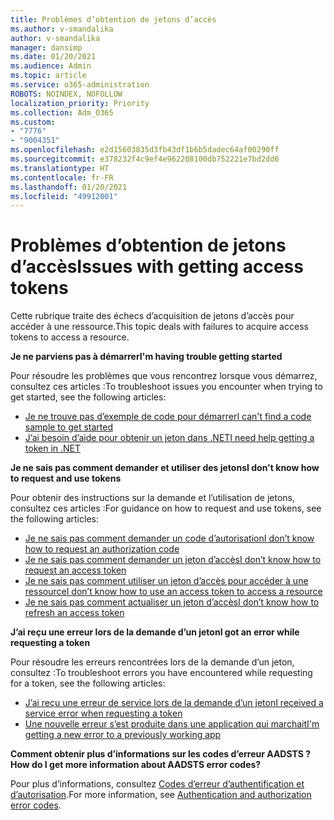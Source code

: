 ```yaml
---
title: Problèmes d’obtention de jetons d’accès
ms.author: v-smandalika
author: v-smandalika
manager: dansimp
ms.date: 01/20/2021
ms.audience: Admin
ms.topic: article
ms.service: o365-administration
ROBOTS: NOINDEX, NOFOLLOW
localization_priority: Priority
ms.collection: Adm_O365
ms.custom:
- "7776"
- "9004351"
ms.openlocfilehash: e2d15603835d3fb43df1b6b5dadec64af00290ff
ms.sourcegitcommit: e378232f4c9ef4e962208100db752221e7bd2dd6
ms.translationtype: HT
ms.contentlocale: fr-FR
ms.lasthandoff: 01/20/2021
ms.locfileid: "49912001"
---
```

# <a name="issues-with-getting-access-tokens"></a><span data-ttu-id="81a5e-102">Problèmes d’obtention de jetons d’accès</span><span class="sxs-lookup"><span data-stu-id="81a5e-102">Issues with getting access tokens</span></span>

<span data-ttu-id="81a5e-103">Cette rubrique traite des échecs d’acquisition de jetons d’accès pour accéder à une ressource.</span><span class="sxs-lookup"><span data-stu-id="81a5e-103">This topic deals with failures to acquire access tokens to access a resource.</span></span>

<span data-ttu-id="81a5e-104">**Je ne parviens pas à démarrer**</span><span class="sxs-lookup"><span data-stu-id="81a5e-104">**I'm having trouble getting started**</span></span>

<span data-ttu-id="81a5e-105">Pour résoudre les problèmes que vous rencontrez lorsque vous démarrez, consultez ces articles :</span><span class="sxs-lookup"><span data-stu-id="81a5e-105">To troubleshoot issues you encounter when trying to get started, see the following articles:</span></span>

- [<span data-ttu-id="81a5e-106">Je ne trouve pas d’exemple de code pour démarrer</span><span class="sxs-lookup"><span data-stu-id="81a5e-106">I can't find a code sample to get started</span></span>](https://docs.microsoft.com/azure/active-directory/develop/sample-v2-code) 
- [<span data-ttu-id="81a5e-107">J’ai besoin d’aide pour obtenir un jeton dans .NET</span><span class="sxs-lookup"><span data-stu-id="81a5e-107">I need help getting a token in .NET</span></span>](https://docs.microsoft.com/azure/active-directory/develop/authentication-flows-app-scenarios)

<span data-ttu-id="81a5e-108">**Je ne sais pas comment demander et utiliser des jetons**</span><span class="sxs-lookup"><span data-stu-id="81a5e-108">**I don't know how to request and use tokens**</span></span>

<span data-ttu-id="81a5e-109">Pour obtenir des instructions sur la demande et l’utilisation de jetons, consultez ces articles :</span><span class="sxs-lookup"><span data-stu-id="81a5e-109">For guidance on how to request and use tokens, see the following articles:</span></span>

- [<span data-ttu-id="81a5e-110">Je ne sais pas comment demander un code d’autorisation</span><span class="sxs-lookup"><span data-stu-id="81a5e-110">I don’t know how to request an authorization code</span></span>](https://docs.microsoft.com/azure/active-directory/develop/v2-oauth2-auth-code-flow#request-an-authorization-code) 
- [<span data-ttu-id="81a5e-111">Je ne sais pas comment demander un jeton d’accès</span><span class="sxs-lookup"><span data-stu-id="81a5e-111">I don’t know how to request an access token</span></span>](https://docs.microsoft.com/azure/active-directory/develop/v2-oauth2-auth-code-flow#use-the-authorization-code-to-request-an-access-token) 
- [<span data-ttu-id="81a5e-112">Je ne sais pas comment utiliser un jeton d’accès pour accéder à une ressource</span><span class="sxs-lookup"><span data-stu-id="81a5e-112">I don’t know how to use an access token to access a resource</span></span>](https://docs.microsoft.com/azure/active-directory/develop/v2-oauth2-auth-code-flow#use-the-access-token-to-access-the-resource) 
- [<span data-ttu-id="81a5e-113">Je ne sais pas comment actualiser un jeton d’accès</span><span class="sxs-lookup"><span data-stu-id="81a5e-113">I don’t know how to refresh an access token</span></span>](https://docs.microsoft.com/azure/active-directory/develop/v2-oauth2-auth-code-flow#refreshing-the-access-tokens)

<span data-ttu-id="81a5e-114">**J’ai reçu une erreur lors de la demande d’un jeton**</span><span class="sxs-lookup"><span data-stu-id="81a5e-114">**I got an error while requesting a token**</span></span>

<span data-ttu-id="81a5e-115">Pour résoudre les erreurs rencontrées lors de la demande d’un jeton, consultez :</span><span class="sxs-lookup"><span data-stu-id="81a5e-115">To troubleshoot errors you have encountered while requesting for a token, see the following articles:</span></span>

- [<span data-ttu-id="81a5e-116">J’ai reçu une erreur de service lors de la demande d’un jeton</span><span class="sxs-lookup"><span data-stu-id="81a5e-116">I received a service error when requesting a token</span></span>](https://docs.microsoft.com/azure/active-directory/develop/reference-aadsts-error-codes) 
- [<span data-ttu-id="81a5e-117">Une nouvelle erreur s’est produite dans une application qui marchait</span><span class="sxs-lookup"><span data-stu-id="81a5e-117">I'm getting a new error to a previously working app</span></span>](https://docs.microsoft.com/azure/active-directory/develop/reference-breaking-changes)

<span data-ttu-id="81a5e-118">**Comment obtenir plus d’informations sur les codes d’erreur AADSTS ?**</span><span class="sxs-lookup"><span data-stu-id="81a5e-118">**How do I get more information about AADSTS error codes?**</span></span>

<span data-ttu-id="81a5e-119">Pour plus d’informations, consultez [Codes d’erreur d’authentification et d’autorisation](https://docs.microsoft.com/azure/active-directory/develop/reference-aadsts-error-codes).</span><span class="sxs-lookup"><span data-stu-id="81a5e-119">For more information, see [Authentication and authorization error codes](https://docs.microsoft.com/azure/active-directory/develop/reference-aadsts-error-codes).</span></span>





